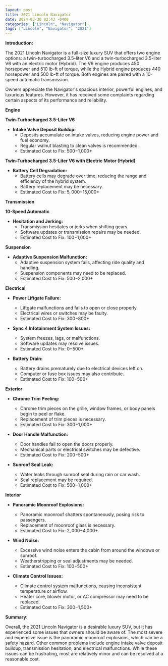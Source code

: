 ```yaml
---
layout: post
title: 2021 Lincoln Navigator
date: 2024-03-30 02:43 -0400
categories: ["Lincoln", "Navigator"]
tags: ["Lincoln", "Navigator", "2021"]
---
```

**Introduction:**

The 2021 Lincoln Navigator is a full-size luxury SUV that offers two engine options: a twin-turbocharged 3.5-liter V6 and a twin-turbocharged 3.5-liter V6 with an electric motor (Hybrid). The V6 engine produces 450 horsepower and 510 lb-ft of torque, while the Hybrid engine produces 440 horsepower and 500 lb-ft of torque. Both engines are paired with a 10-speed automatic transmission.

Owners appreciate the Navigator's spacious interior, powerful engines, and luxurious features. However, it has received some complaints regarding certain aspects of its performance and reliability.

**Engine**

**Twin-Turbocharged 3.5-Liter V6**

* **Intake Valve Deposit Buildup:**
    * Deposits accumulate on intake valves, reducing engine power and fuel economy.
    * Regular walnut blasting to clean valves is recommended.
    * Estimated Cost to Fix: $500-$1,000+

**Twin-Turbocharged 3.5-Liter V6 with Electric Motor (Hybrid)**

* **Battery Cell Degradation:**
    * Battery cells may degrade over time, reducing the range and efficiency of the hybrid system.
    * Battery replacement may be necessary.
    * Estimated Cost to Fix: $5,000-$15,000+

**Transmission**

**10-Speed Automatic**

* **Hesitation and Jerking:**
    * Transmission hesitates or jerks when shifting gears.
    * Software updates or transmission repairs may be needed.
    * Estimated Cost to Fix: $100-$1,000+

**Suspension**

* **Adaptive Suspension Malfunction:**
    * Adaptive suspension system fails, affecting ride quality and handling.
    * Suspension components may need to be replaced.
    * Estimated Cost to Fix: $500-$2,000+

**Electrical**

* **Power Liftgate Failure:**
    * Liftgate malfunctions and fails to open or close properly.
    * Electrical wires or switches may be faulty.
    * Estimated Cost to Fix: $300-$800+

* **Sync 4 Infotainment System Issues:**
    * System freezes, lags, or malfunctions.
    * Software updates may resolve issues.
    * Estimated Cost to Fix: $0-$500+

* **Battery Drain:**
    * Battery drains prematurely due to electrical devices left on.
    * Computer or fuse box issues may also contribute.
    * Estimated Cost to Fix: $100-$500+

**Exterior**

* **Chrome Trim Peeling:**
    * Chrome trim pieces on the grille, window frames, or body panels begin to peel or flake.
    * Replacement of trim pieces is necessary.
    * Estimated Cost to Fix: $300-$1,000+

* **Door Handle Malfunction:**
    * Door handles fail to open the doors properly.
    * Mechanical parts or electrical switches may be defective.
    * Estimated Cost to Fix: $200-$500+

* **Sunroof Seal Leak:**
    * Water leaks through sunroof seal during rain or car wash.
    * Seal replacement may be required.
    * Estimated Cost to Fix: $500-$1,000+

**Interior**

* **Panoramic Moonroof Explosions:**
    * Panoramic moonroof shatters spontaneously, posing risk to passengers.
    * Replacement of moonroof glass is necessary.
    * Estimated Cost to Fix: $2,000-$4,000+

* **Wind Noise:**
    * Excessive wind noise enters the cabin from around the windows or sunroof.
    * Weatherstripping or seal adjustments may be needed.
    * Estimated Cost to Fix: $100-$500+

* **Climate Control Issues:**
    * Climate control system malfunctions, causing inconsistent temperature or airflow.
    * Heater core, blower motor, or AC compressor may need to be replaced.
    * Estimated Cost to Fix: $300-$1,500+

**Summary:**

Overall, the 2021 Lincoln Navigator is a desirable luxury SUV, but it has experienced some issues that owners should be aware of. The most severe and expensive issue is the panoramic moonroof explosions, which can be a safety hazard. Other common problems include engine intake valve deposit buildup, transmission hesitation, and electrical malfunctions. While these issues can be frustrating, most are relatively minor and can be resolved at a reasonable cost.
